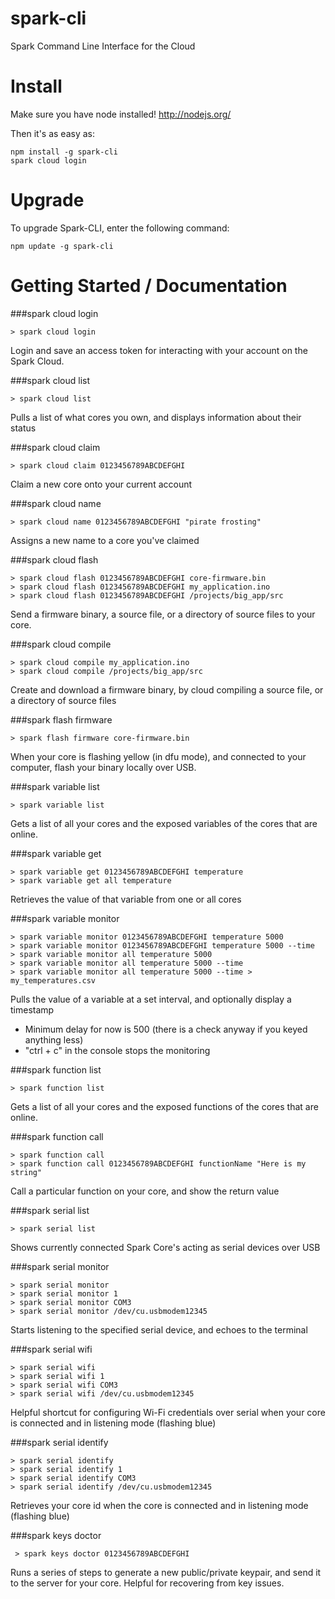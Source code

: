 spark-cli
=========

Spark Command Line Interface for the Cloud


Install
=======

  Make sure you have node installed!  http://nodejs.org/

  Then it's as easy as:

    npm install -g spark-cli
    spark cloud login

Upgrade
=======
To upgrade Spark-CLI, enter the following command:

    npm update -g spark-cli

Getting Started / Documentation
===============

###spark cloud login

``` > spark cloud login ```

  Login and save an access token for interacting with your account on the Spark Cloud.


###spark cloud list

``` > spark cloud list ```

  Pulls a list of what cores you own, and displays information about their status


###spark cloud claim

``` > spark cloud claim 0123456789ABCDEFGHI  ```

  Claim a new core onto your current account


###spark cloud name

``` > spark cloud name 0123456789ABCDEFGHI "pirate frosting" ```

  Assigns a new name to a core you've claimed


###spark cloud flash

    > spark cloud flash 0123456789ABCDEFGHI core-firmware.bin
    > spark cloud flash 0123456789ABCDEFGHI my_application.ino
    > spark cloud flash 0123456789ABCDEFGHI /projects/big_app/src

  Send a firmware binary, a source file, or a directory of source files to your core.


###spark cloud compile

    > spark cloud compile my_application.ino
    > spark cloud compile /projects/big_app/src

  Create and download a firmware binary, by cloud compiling a source file, or a directory of source files


###spark flash firmware

``` > spark flash firmware core-firmware.bin ```

  When your core is flashing yellow (in dfu mode), and connected to your computer, flash your binary locally over USB.


###spark variable list

``` > spark variable list ```

  Gets a list of all your cores and the exposed variables of the cores that are online.


###spark variable get

    > spark variable get 0123456789ABCDEFGHI temperature
    > spark variable get all temperature

  Retrieves the value of that variable from one or all cores


###spark variable monitor

    > spark variable monitor 0123456789ABCDEFGHI temperature 5000
    > spark variable monitor 0123456789ABCDEFGHI temperature 5000 --time
    > spark variable monitor all temperature 5000
    > spark variable monitor all temperature 5000 --time
    > spark variable monitor all temperature 5000 --time > my_temperatures.csv

  Pulls the value of a variable at a set interval, and optionally display a timestamp
  
  * Minimum delay for now is 500 (there is a check anyway if you keyed anything less)
  * "ctrl + c" in the console stops the monitoring

###spark function list

``` > spark function list ```

  Gets a list of all your cores and the exposed functions of the cores that are online.


###spark function call

    > spark function call
    > spark function call 0123456789ABCDEFGHI functionName "Here is my string"

  Call a particular function on your core, and show the return value


###spark serial list

``` > spark serial list ```

  Shows currently connected Spark Core's acting as serial devices over USB

###spark serial monitor

    > spark serial monitor
    > spark serial monitor 1
    > spark serial monitor COM3
    > spark serial monitor /dev/cu.usbmodem12345

  Starts listening to the specified serial device, and echoes to the terminal


###spark serial wifi

    > spark serial wifi
    > spark serial wifi 1
    > spark serial wifi COM3
    > spark serial wifi /dev/cu.usbmodem12345

  Helpful shortcut for configuring Wi-Fi credentials over serial when your core is connected and in listening mode (flashing blue)

###spark serial identify

    > spark serial identify
    > spark serial identify 1
    > spark serial identify COM3
    > spark serial identify /dev/cu.usbmodem12345

  Retrieves your core id when the core is connected and in listening mode (flashing blue)


###spark keys doctor

``` > spark keys doctor 0123456789ABCDEFGHI```

  Runs a series of steps to generate a new public/private keypair, and send it to the server for your core.  Helpful
  for recovering from key issues.
